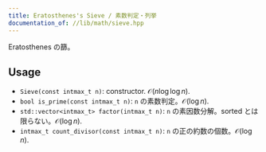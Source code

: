 ```yaml
---
title: Eratosthenes's Sieve / 素数判定・列挙
documentation_of: //lib/math/sieve.hpp
---
```


Eratosthenes の篩。

## Usage
- `Sieve(const intmax_t n)`: constructor. $\mathcal{O}(n \log \log n)$.
- `bool is_prime(const intmax_t n)`: `n` の素数判定。$\mathcal{O}(\log n)$.
- `std::vector<intmax_t> factor(intmax_t n)`: `n` の素因数分解。sorted とは限らない。$\mathcal{O}(\log n)$.
- `intmax_t count_divisor(const intmax_t n)`: `n` の正の約数の個数。$\mathcal{O}(\log n)$.
